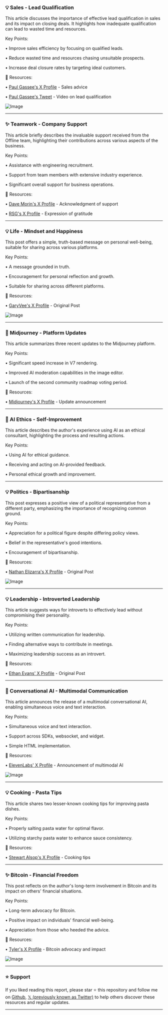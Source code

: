 ### 💡 Sales - Lead Qualification

This article discusses the importance of effective lead qualification in sales and its impact on closing deals.  It highlights how inadequate qualification can lead to wasted time and resources.

Key Points:

• Improve sales efficiency by focusing on qualified leads.


• Reduce wasted time and resources chasing unsuitable prospects.


• Increase deal closure rates by targeting ideal customers.


🔗 Resources:

• [Paul Gassee's X Profile](https://x.com/gassee) - Sales advice


• [Paul Gassee's Tweet](https://x.com/Paul_Gassee/status/1928150217456574491) - Video on lead qualification


![Image](https://pbs.twimg.com/amplify_video_thumb/1928150120496857088/img/p3De51N0ZJvwC8uu.jpg)


---

### ✨ Teamwork -  Company Support

This article briefly describes the invaluable support received from the Offline team, highlighting their contributions across various aspects of the business.

Key Points:

• Assistance with engineering recruitment.


• Support from team members with extensive industry experience.


• Significant overall support for business operations.


🔗 Resources:

• [Dave Morin's X Profile](https://x.com/davemorin) - Acknowledgment of support


• [RSG's X Profile](https://x.com/rsg/status/1928217863841521905) -  Expression of gratitude


---

### 💡 Life - Mindset and Happiness

This post offers a simple, truth-based message on personal well-being, suitable for sharing across various platforms.

Key Points:

• A message grounded in truth.


• Encouragement for personal reflection and growth.


• Suitable for sharing across different platforms.


🔗 Resources:

• [GaryVee's X Profile](https://x.com/garyvee/status/1928233096463225050) - Original Post


![Image](https://pbs.twimg.com/media/GsJ1x8fXQAAoAON?format=jpg&name=small)


---

### 🤖 Midjourney - Platform Updates

This article summarizes three recent updates to the Midjourney platform.

Key Points:

• Significant speed increase in V7 rendering.


• Improved AI moderation capabilities in the image editor.


• Launch of the second community roadmap voting period.


🔗 Resources:

• [Midjourney's X Profile](https://x.com/midjourney/status/1928228774451269830) - Update announcement


---

### 🤖 AI Ethics - Self-Improvement

This article describes the author's experience using AI as an ethical consultant, highlighting the process and resulting actions.

Key Points:

• Using AI for ethical guidance.


• Receiving and acting on AI-provided feedback.


• Personal ethical growth and improvement.


---

### 💡 Politics - Bipartisanship

This post expresses a positive view of a political representative from a different party, emphasizing the importance of recognizing common ground.


Key Points:

• Appreciation for a political figure despite differing policy views.


• Belief in the representative's good intentions.


• Encouragement of bipartisanship.


🔗 Resources:

• [Nathan Elizarra's X Profile](https://x.com/NathanElizarra1/status/1928149199511769469) - Original Post


![Image](https://pbs.twimg.com/amplify_video_thumb/1927888370258075649/img/bS9pzIXdJCPVr4bd.jpg)


---

### 💡 Leadership - Introverted Leadership

This article suggests ways for introverts to effectively lead without compromising their personality.

Key Points:

• Utilizing written communication for leadership.


• Finding alternative ways to contribute in meetings.


•  Maximizing leadership success as an introvert.


🔗 Resources:

• [Ethan Evans' X Profile](https://x.com/EthanEvansVP/status/1928203271816036849) - Original Post


---

### 🚀 Conversational AI - Multimodal Communication

This article announces the release of a multimodal conversational AI, enabling simultaneous voice and text interaction.


Key Points:

• Simultaneous voice and text interaction.


• Support across SDKs, websocket, and widget.


• Simple HTML implementation.


🔗 Resources:

• [ElevenLabs' X Profile](https://x.com/elevenlabsio/status/1928161183091040514) - Announcement of multimodal AI


![Image](https://pbs.twimg.com/amplify_video_thumb/1928159268357681152/img/NDzrm5_D_d66IFp_.jpg)


---

### 💡 Cooking - Pasta Tips

This article shares two lesser-known cooking tips for improving pasta dishes.

Key Points:

• Properly salting pasta water for optimal flavor.


• Utilizing starchy pasta water to enhance sauce consistency.


🔗 Resources:

• [Stewart Alsop's X Profile](https://x.com/StewartalsopIII/status/1928168875083919491) - Cooking tips


---

### ✨ Bitcoin - Financial Freedom

This post reflects on the author's long-term involvement in Bitcoin and its impact on others' financial situations.

Key Points:

• Long-term advocacy for Bitcoin.


• Positive impact on individuals' financial well-being.


• Appreciation from those who heeded the advice.


🔗 Resources:

• [Tyler's X Profile](https://x.com/tyler/status/1928143360528896287) -  Bitcoin advocacy and impact


![Image](https://pbs.twimg.com/media/GsIemKqaUAQh03A?format=jpg&name=small)


---

### ⭐️ Support

If you liked reading this report, please star ⭐️ this repository and follow me on [Github](https://github.com/Drix10), [𝕏 (previously known as Twitter)](https://x.com/DRIX_10_) to help others discover these resources and regular updates.

---